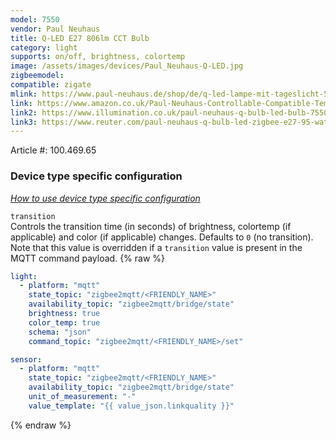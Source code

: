 ```yaml
---
model: 7550
vendor: Paul Neuhaus 
title: Q-LED E27 806lm CCT Bulb
category: light
supports: on/off, brightness, colortemp
image: /assets/images/devices/Paul_Neuhaus-Q-LED.jpg
zigbeemodel: 
compatible: zigate
mlink: https://www.paul-neuhaus.de/shop/de/q-led-lampe-mit-tageslicht-5000k-bis-warmwei-100-001-94.html
link: https://www.amazon.co.uk/Paul-Neuhaus-Controllable-Compatible-Temperature/dp/B07XNX11XY
link2: https://www.illumination.co.uk/paul-neuhaus-q-bulb-led-bulb-7550.html
link3: https://www.reuter.com/paul-neuhaus-q-bulb-led-zigbee-e27-95-watt-a737275.php
---
```

Article #: 100.469.65  

### Device type specific configuration
*[How to use device type specific configuration](https://www.zigbee2mqtt.io/information/configuration)*

`transition`   
Controls the transition time (in seconds) of brightness,
colortemp (if applicable) and color (if applicable) changes. Defaults to `0` (no transition).
Note that this value is overridden if a `transition` value is present in the MQTT command payload. 
{% raw %}
```yaml
light:
  - platform: "mqtt"
    state_topic: "zigbee2mqtt/<FRIENDLY_NAME>"
    availability_topic: "zigbee2mqtt/bridge/state"
    brightness: true
    color_temp: true
    schema: "json"
    command_topic: "zigbee2mqtt/<FRIENDLY_NAME>/set"

sensor:
  - platform: "mqtt"
    state_topic: "zigbee2mqtt/<FRIENDLY_NAME>"
    availability_topic: "zigbee2mqtt/bridge/state"
    unit_of_measurement: "-"
    value_template: "{{ value_json.linkquality }}"
```
{% endraw %}


